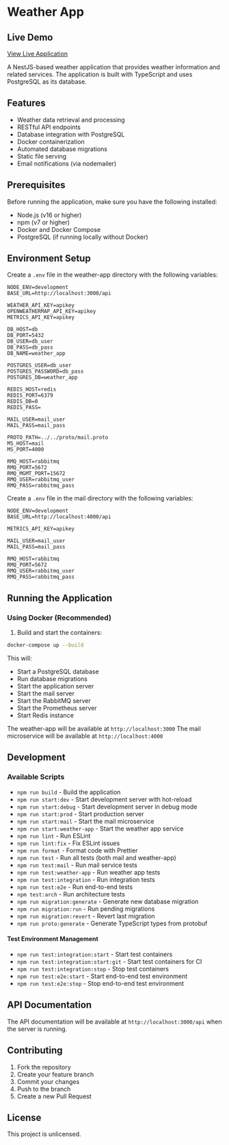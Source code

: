 # Weather App

## Live Demo

[View Live Application](https://weather-app-6nyd.onrender.com)

A NestJS-based weather application that provides weather information and related services. The application is built with TypeScript and uses PostgreSQL as its database.

## Features

- Weather data retrieval and processing
- RESTful API endpoints
- Database integration with PostgreSQL
- Docker containerization
- Automated database migrations
- Static file serving
- Email notifications (via nodemailer)

## Prerequisites

Before running the application, make sure you have the following installed:

- Node.js (v16 or higher)
- npm (v7 or higher)
- Docker and Docker Compose
- PostgreSQL (if running locally without Docker)

## Environment Setup

Create a `.env` file in the weather-app directory with the following variables:

```env
NODE_ENV=development
BASE_URL=http://localhost:3000/api

WEATHER_API_KEY=apikey
OPENWEATHERMAP_API_KEY=apikey
METRICS_API_KEY=apikey

DB_HOST=db
DB_PORT=5432
DB_USER=db_user
DB_PASS=db_pass
DB_NAME=weather_app

POSTGRES_USER=db_user
POSTGRES_PASSWORD=db_pass
POSTGRES_DB=weather_app

REDIS_HOST=redis
REDIS_PORT=6379
REDIS_DB=0
REDIS_PASS=

MAIL_USER=mail_user
MAIL_PASS=mail_pass

PROTO_PATH=../../proto/mail.proto
MS_HOST=mail
MS_PORT=4000

RMQ_HOST=rabbitmq
RMQ_PORT=5672
RMQ_MGMT_PORT=15672
RMQ_USER=rabbitmq_user
RMQ_PASS=rabbitmq_pass
```

Create a `.env` file in the mail directory with the following variables:

```env
NODE_ENV=development
BASE_URL=http://localhost:4000/api

METRICS_API_KEY=apikey

MAIL_USER=mail_user
MAIL_PASS=mail_pass

RMQ_HOST=rabbitmq
RMQ_PORT=5672
RMQ_USER=rabbitmq_user
RMQ_PASS=rabbitmq_pass
```

## Running the Application

### Using Docker (Recommended)

1. Build and start the containers:

```bash
docker-compose up --build
```

This will:

- Start a PostgreSQL database
- Run database migrations
- Start the application server
- Start the mail server
- Start the RabbitMQ server
- Start the Prometheus server
- Start Redis instance

The weather-app will be available at `http://localhost:3000`
The mail microservice will be available at `http://localhost:4000`

## Development

### Available Scripts

- `npm run build` - Build the application
- `npm run start:dev` - Start development server with hot-reload
- `npm run start:debug` - Start development server in debug mode
- `npm run start:prod` - Start production server
- `npm run start:mail` - Start the mail microservice
- `npm run start:weather-app` - Start the weather app service
- `npm run lint` - Run ESLint
- `npm run lint:fix` - Fix ESLint issues
- `npm run format` - Format code with Prettier
- `npm run test` - Run all tests (both mail and weather-app)
- `npm run test:mail` - Run mail service tests
- `npm run test:weather-app` - Run weather app tests
- `npm run test:integration` - Run integration tests
- `npm run test:e2e` - Run end-to-end tests
- `npm test:arch` - Run architecture tests
- `npm run migration:generate` - Generate new database migration
- `npm run migration:run` - Run pending migrations
- `npm run migration:revert` - Revert last migration
- `npm run proto:generate` - Generate TypeScript types from protobuf

#### Test Environment Management

- `npm run test:integration:start` - Start test containers
- `npm run test:integration:start:git` - Start test containers for CI
- `npm run test:integration:stop` - Stop test containers
- `npm run test:e2e:start` - Start end-to-end test environment
- `npm run test:e2e:stop` - Stop end-to-end test environment

## API Documentation

The API documentation will be available at `http://localhost:3000/api` when the server is running.

## Contributing

1. Fork the repository
2. Create your feature branch
3. Commit your changes
4. Push to the branch
5. Create a new Pull Request

## License

This project is unlicensed.
